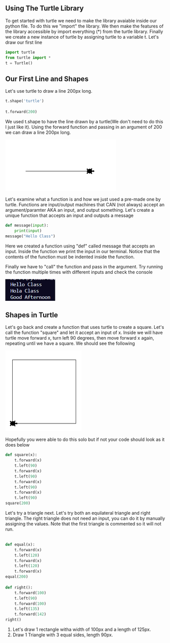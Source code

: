 ## Using The Turtle Library
To get started with turtle we need to make the library avaiable inside our python file. To do this we "import" the library. We then make the features of the library accessible by import everything (*) from the turtle library. 
Finally we create a new instance of turtle by assigning turtle to a variable t. Let's draw our first line
```Python
import turtle
from turtle import *
t = Turtle()
```
## Our First Line and Shapes
Let's use turtle to draw a line 200px long. 

```python
t.shape('turtle')

t.forward(200)
```
We used t.shape to have the line drawn by a turtle(We don't need to do this I just like it). Using the forward function and passing in an argument of 200 we can draw a line 200px long. 

![image](Line.PNG)

Let's examine what a function is and how we just used a pre-made one by turtle. Functions are input/output machines that CAN (not always) accept an argument/paramter AKA an input, and output something. Let's create a unique function that accepts an input and outputs a message

```python
def message(input):
    print(input)
message("Hello Class")

```
Here we created a function using "def" called message that accepts an input. Inside the function we print the input in our terminal. Notice that the contents of the function must be indented inside the function. 

Finally we have to "call" the function and pass in the argument. Try running the function multiple times with different inputs and check the console

![image](Terminal1.PNG)

## Shapes in Turtle
Let's go back and create a function that uses turtle to create a square. Let's call the function "square" and let it accept an input of x. Inside we will have turtle move forward x, turn left 90 degrees, then move forward x again, repeating until we have a square. We should see the following

![image](square1.png)

Hopefully you were able to do this solo but if not your code should look as it does below

```python
def square(x):
    t.forward(x)
    t.left(90)
    t.forward(x)
    t.left(90)
    t.forward(x)
    t.left(90)
    t.forward(x)
    t.left(90)
square(200)
```

Let's try  a triangle next. Let's try both an equilateral triangle and right triangle. The right triangle does not need an input, you can do it by manually assigning the values. Note that the first triangle is commented so it will not run.

```python

def equal(x):
    t.forward(x)
    t.left(120)
    t.forward(x)
    t.left(120)
    t.forward(x)
equal(200) 

def right():
    t.forward(100)
    t.left(90)
    t.forward(100)
    t.left(135)
    t.forward(142)
right()

```





1. Let's draw 1 rectangle witha width of 100px and a length of 125px.
2. Draw 1 Triangle with 3 equal sides, length 90px. 
   